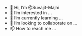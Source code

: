 - 👋 Hi, I’m @Suvajit-Majhi
- 👀 I’m interested in ...
- 🌱 I’m currently learning ...
- 💞️ I’m looking to collaborate on ...
- 📫 How to reach me ...

<!---
Suvajit-Majhi/Suvajit-Majhi is a ✨ special ✨ repository because its `README.md` (this file) appears on your GitHub profile.
You can click the Preview link to take a look at your changes.
--->
